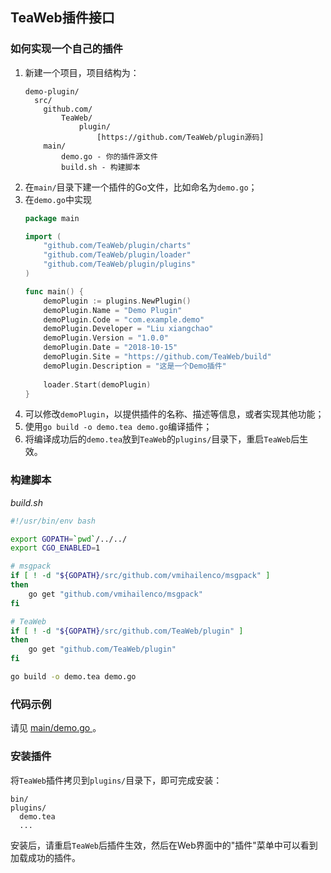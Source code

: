 ## TeaWeb插件接口
### 如何实现一个自己的插件
1. 新建一个项目，项目结构为：
    ~~~
    demo-plugin/
      src/
        github.com/
            TeaWeb/
                plugin/
                    [https://github.com/TeaWeb/plugin源码]
        main/
            demo.go - 你的插件源文件  
            build.sh - 构建脚本                              
    ~~~
2. 在`main/`目录下建一个插件的Go文件，比如命名为`demo.go`；
3. 在`demo.go`中实现
    ~~~go
    package main
    
    import (
        "github.com/TeaWeb/plugin/charts"
        "github.com/TeaWeb/plugin/loader"
        "github.com/TeaWeb/plugin/plugins"
    )
    
    func main() {
        demoPlugin := plugins.NewPlugin()
        demoPlugin.Name = "Demo Plugin"
        demoPlugin.Code = "com.example.demo"
        demoPlugin.Developer = "Liu xiangchao"
        demoPlugin.Version = "1.0.0"
        demoPlugin.Date = "2018-10-15"
        demoPlugin.Site = "https://github.com/TeaWeb/build"
        demoPlugin.Description = "这是一个Demo插件"
        
        loader.Start(demoPlugin)
    }	
    ~~~
4. 可以修改`demoPlugin`，以提供插件的名称、描述等信息，或者实现其他功能；
5. 使用`go build -o demo.tea demo.go`编译插件；
6. 将编译成功后的`demo.tea`放到`TeaWeb`的`plugins/`目录下，重启`TeaWeb`后生效。

### 构建脚本
*build.sh*
~~~bash
#!/usr/bin/env bash

export GOPATH=`pwd`/../../
export CGO_ENABLED=1

# msgpack
if [ ! -d "${GOPATH}/src/github.com/vmihailenco/msgpack" ]
then
    go get "github.com/vmihailenco/msgpack"
fi

# TeaWeb
if [ ! -d "${GOPATH}/src/github.com/TeaWeb/plugin" ]
then
    go get "github.com/TeaWeb/plugin"
fi

go build -o demo.tea demo.go
~~~

### 代码示例
请见 [main/demo.go ](main/demo.go)。

### 安装插件
将`TeaWeb`插件拷贝到`plugins/`目录下，即可完成安装：
~~~
bin/
plugins/
  demo.tea
  ...
~~~

安装后，请重启`TeaWeb`后插件生效，然后在Web界面中的"插件"菜单中可以看到加载成功的插件。
    